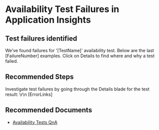 <properties
pageTitle="Availability Test Failures in Application Insights"
description="Availability Test Failures in Application Insights"
infoBubbleText=""
service="microsoft.insights"
resource="components"
authors="debugthings"
ms.author="gearama"
displayOrder=""
articleId="diagnostyic-failed-tests-go-to-details"
diagnosticScenario="ApplicationInsightsAvailabilityTestFailureDiagnostic"
selfHelpType="diagnostics"
supportTopicIds=""
productPesIds=""
cloudEnvironments="public, fairfax, mooncake, usnat, blackforest, ussec"
ownershipId="AzureMonitoring_Alerts_ActivityLogAndMetricAlerts"
/>

# Availability Test Failures in Application Insights

## **Test failures identified**

<!--issueDescription-->
We’ve found failures for '<!--$TestName-->[TestName]<!--/$TestName-->' availability test. Below are the last <!--$FailureNumber-->[FailureNumber]<!--/$FailureNumber--> examples. Click on Details to find where and why a test failed.
<!--/issueDescription-->

## **Recommended Steps**

Investigate test failures by going through the Details blade for the test result: \r\n <!--$ErrorLinks-->[ErrorLinks]<!--/$ErrorLinks-->

## **Recommended Documents**

* [Availability Tests QnA](https://docs.microsoft.com/azure/application-insights/app-insights-monitor-web-app-availability#qna)
